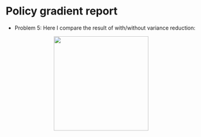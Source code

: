 # Policy gradient report

- Problem 5:
Here I compare the result of with/without variance reduction:    
<p align="center"><img src="https://github.com/andrewliao11/homework2/blob/master/compare.png?raw=true" width="250"> </p>  

